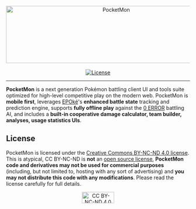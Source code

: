 <p align="center">
  <img alt="PocketMon" width="588" height="157" src="https://pkmn.cc/PocketMon.png" />
  <br />
  <br />
  <a href="https://creativecommons.org/licenses/by-nc-nd/4.0/legalcode">
    <img alt="License" src="https://img.shields.io/badge/License-CC%20BY--NC--ND-red.svg" />
  </a>
</p>
<hr />

**PocketMon** is a next generation Pokémon battling client UI and tools suite optimized for
high-level competitive play on the modern web. PocketMon is **mobile first**, leverages
[EPOké](https://github.com/pkmn/EPOke)'s **enhanced battle state** tracking and prediction engine,
supports **fully offline play** against the [0 ERROR](https://github.com/pkmn/0-ERROR) battling AI,
and includes a **built-in cooperative damage calculator, team builder, analyses, usage statistics
UIs**.

## License

PocketMon is licensed under the [Creative Commons BY-NC-ND 4.0
license](https://creativecommons.org/licenses/by-nc-nd/4.0/legalcode). This is atypical, CC BY-NC-ND
is **not** an [open source license](https://opensource.org/licenses), **PocketMon code and
derivatives may not be used for commercial purposes** (including, but not limited to, hosting with
any sort of advertising) and **you may not distribute this code with any modifications**. Please
read the license carefully for full details.

<p align="center">
  <a href="https://creativecommons.org/licenses/by-nc-nd/4.0/legalcode">
    <img alt="CC BY-NC-ND 4.0" width="88" height="31" src="https://licensebuttons.net/l/by-nc-nd/4.0/88x31.png" />
  </a>
</p>
